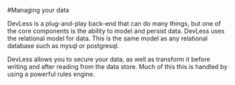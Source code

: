 #Managing your data

DevLess is a plug-and-play back-end that can do many things, but one of the core components is the ability to model and persist data. DevLess uses the relational model for data. This is the same model as any relational database such as mysql or postgresql. 

DevLess allows you to secure your data, as well as transform it before writing and after reading from the data store. Much of this this is handled by using a powerful rules engine. 